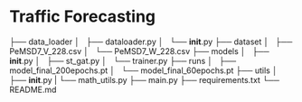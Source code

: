 # Traffic Forecasting

├── data_loader
│   ├── dataloader.py
│   └── __init__.py
├── dataset
│   ├── PeMSD7_V_228.csv
│   └── PeMSD7_W_228.csv
├── models
│   ├── __init__.py
│   ├── st_gat.py
│   └── trainer.py
├── runs
│   ├── model_final_200epochs.pt
│   └── model_final_60epochs.pt
├── utils
│   ├── __init__.py
|   └── math_utils.py
├── main.py
├── requirements.txt
└── README.md
